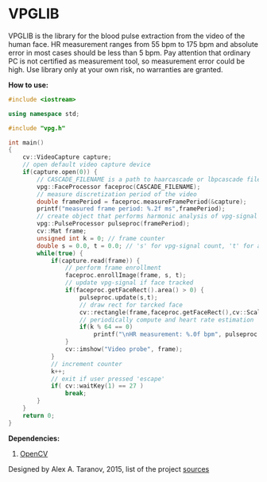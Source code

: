 # VPGLIB

VPGLIB is the library for the blood pulse extraction from the video of the human face. HR measurement ranges from 55 bpm to 175 bpm and absolute error in most cases should be less than 5 bpm. Pay attention that ordinary PC is not certified as measurement tool, so measurement error could be high. Use library only at your own risk, no warranties are granted.

**How to use:**
```c++
#include <iostream>

using namespace std;

#include "vpg.h"

int main()
{
    cv::VideoCapture capture;
    // open default video capture device
    if(capture.open(0)) {
        // CASCADE_FILENAME is a path to haarcascade or lbpcascade file for the face detection
        vpg::FaceProcessor faceproc(CASCADE_FILENAME);
        // measure discretization period of the video
        double framePeriod = faceproc.measureFramePeriod(&capture);
        printf("measured frame period: %.2f ms",framePeriod);
        // create object that performs harmonic analysis of vpg-signal
        vpg::PulseProcessor pulseproc(framePeriod);
        cv::Mat frame;
        unsigned int k = 0; // frame counter
        double s = 0.0, t = 0.0; // 's' for vpg-signal count, 't' for actual frame time
        while(true) {
            if(capture.read(frame)) {
                // perform frame enrollment
                faceproc.enrollImage(frame, s, t);
                // update vpg-signal if face tracked
                if(faceproc.getFaceRect().area() > 0) {
                    pulseproc.update(s,t);
                    // draw rect for tarcked face
                    cv::rectangle(frame,faceproc.getFaceRect(),cv::Scalar(127,255,127),1,CV_AA);
                    // periodically compute and heart rate estimation
                    if(k % 64 == 0)
                        printf("\nHR measurement: %.0f bpm", pulseproc.computeFrequency());
                }
                cv::imshow("Video probe", frame);
            }
            // increment counter
            k++;
            // exit if user pressed 'escape'
            if( cv::waitKey(1) == 27 )
                break;
        }
    }
    return 0;
}
```	
**Dependencies:**
1. [OpenCV](https://github.com/opencv/opencv)

Designed by Alex A. Taranov, 2015, list of the project [sources](https://github.com/pi-null-mezon/QPULSECAPTURE/wiki)

